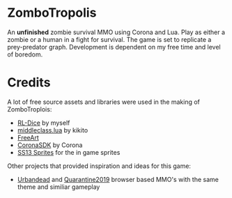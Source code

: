 ZomboTropolis
=============

An **unfinished** zombie survival MMO using Corona and Lua. Play as either a zombie or a human in a fight for survival.  The game is set to replicate a prey-predator graph. Development is dependent on my free time and level of boredom.

Credits
=======

A lot of free source assets and libraries were used in the making of ZomboTroplois:

* [RL-Dice](https://timothymtorres.github.io/RL-Dice) by myself
* [middleclass.lua]() by kikito
* [FreeArt]() 
* [CoronaSDK]() by Corona
* [SS13 Sprites]() for the in game sprites

Other projects that provided inspiration and ideas for this game:

* [Urbandead]() and [Quarantine2019]() browser based MMO's with the same theme and similiar gameplay
